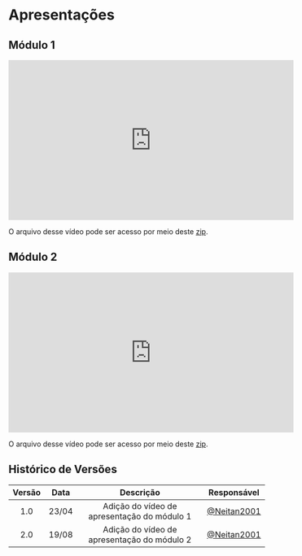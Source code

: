 # Apresentações

## Módulo 1

<p align="center">
  <iframe  width="560" height="315" src="https://www.youtube.com/embed/J4tYsr-XStw?si=jl2CoP7j9FC1yCH6" title="YouTube video player" frameborder="0" allow="accelerometer; autoplay; clipboard-write; encrypted-media; gyroscope; picture-in-picture; web-share" referrerpolicy="strict-origin-when-cross-origin" allowfullscreen></iframe>
</p>

O arquivo desse vídeo pode ser acesso por meio deste [zip](../assets/apresentacao1.zip).

## Módulo 2

<p align="center">
  <iframe width="560" height="315" src="https://www.youtube.com/embed/9UK46WWU0uE?si=NKoDsSlre8lQvpfT" title="YouTube video player" frameborder="0" allow="accelerometer; autoplay; clipboard-write; encrypted-media; gyroscope; picture-in-picture; web-share" referrerpolicy="strict-origin-when-cross-origin" allowfullscreen></iframe>
</p>

O arquivo desse vídeo pode ser acesso por meio deste [zip](../assets/apresentacao2.zip).

## Histórico de Versões

|  Versão  | Data | Descrição | Responsável |
| :---: | :---: | :---: | :---: | 
| 1.0 | 23/04 | Adição do vídeo de apresentação do módulo 1 | [@Neitan2001](https://github.com/Neitan2001) |
| 2.0 | 19/08 | Adição do vídeo de apresentação do módulo 2 | [@Neitan2001](https://github.com/Neitan2001) |
